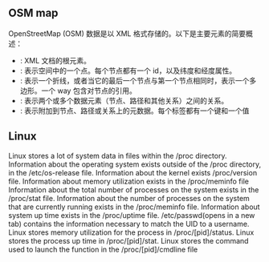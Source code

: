 ## OSM map
OpenStreetMap (OSM) 数据是以 XML 格式存储的。以下是主要元素的简要概述：

- <osm>: XML 文档的根元素。
- <node>: 表示空间中的一个点。每个节点都有一个 id，以及纬度和经度属性。
- <way>: 表示一个折线，或者当它的最后一个节点与第一个节点相同时，表示一个多边形。一个 way 包含对节点的引用。
- <relation>: 表示两个或多个数据元素（节点、路径和其他关系）之间的关系。
- <tag>: 表示附加到节点、路径或关系上的元数据。每个标签都有一个键和一个值

## Linux
Linux stores a lot of system data in files within the /proc directory.
Information about the operating system exists outside of the /proc directory, in the /etc/os-release file.
Information about the kernel exists /proc/version file.
Information about memory utilization exists in the /proc/meminfo file
Information about the total number of processes on the system exists in the /proc/stat file.
Information about the number of processes on the system that are currently running exists in the /proc/meminfo file. 
Information about system up time exists in the /proc/uptime file.
/etc/passwd(opens in a new tab) contains the information necessary to match the UID to a username.
Linux stores memory utilization for the process in /proc/[pid]/status.
Linux stores the process up time in /proc/[pid]/stat.
Linux stores the command used to launch the function in the /proc/[pid]/cmdline file

